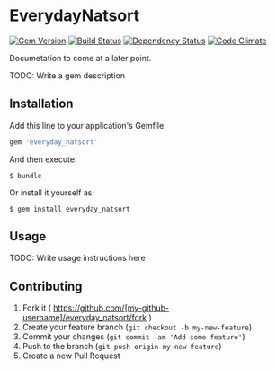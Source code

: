 # EverydayNatsort

[![Gem Version](https://badge.fury.io/rb/everyday_natsort.svg)](http://badge.fury.io/rb/everyday_natsort)
[![Build Status](https://travis-ci.org/henderea/everyday_natsort.svg?branch=master)](https://travis-ci.org/henderea/everyday_natsort)
[![Dependency Status](https://gemnasium.com/henderea/everyday_natsort.svg)](https://gemnasium.com/henderea/everyday_natsort)
[![Code Climate](https://codeclimate.com/github/henderea/everyday_natsort/badges/gpa.svg)](https://codeclimate.com/github/henderea/everyday_natsort)

Documetation to come at a later point.

TODO: Write a gem description

## Installation

Add this line to your application's Gemfile:

```ruby
gem 'everyday_natsort'
```

And then execute:

    $ bundle

Or install it yourself as:

    $ gem install everyday_natsort

## Usage

TODO: Write usage instructions here

## Contributing

1. Fork it ( https://github.com/[my-github-username]/everyday_natsort/fork )
2. Create your feature branch (`git checkout -b my-new-feature`)
3. Commit your changes (`git commit -am 'Add some feature'`)
4. Push to the branch (`git push origin my-new-feature`)
5. Create a new Pull Request
